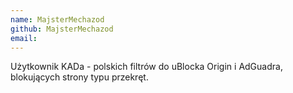 ```yaml
---
name: MajsterMechazod
github: MajsterMechazod
email:
---
```

Użytkownik KADa - polskich filtrów do uBlocka Origin i AdGuadra, blokujących strony typu przekręt.
